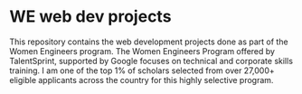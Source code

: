 # WE web dev projects
This repository contains the web development projects done as part of the Women Engineers program. 
The Women Engineers Program offered by TalentSprint, supported by Google focuses on technical and corporate skills training. I am one of the top 1% of scholars selected from over 27,000+ eligible applicants across the country for this highly selective program. 
